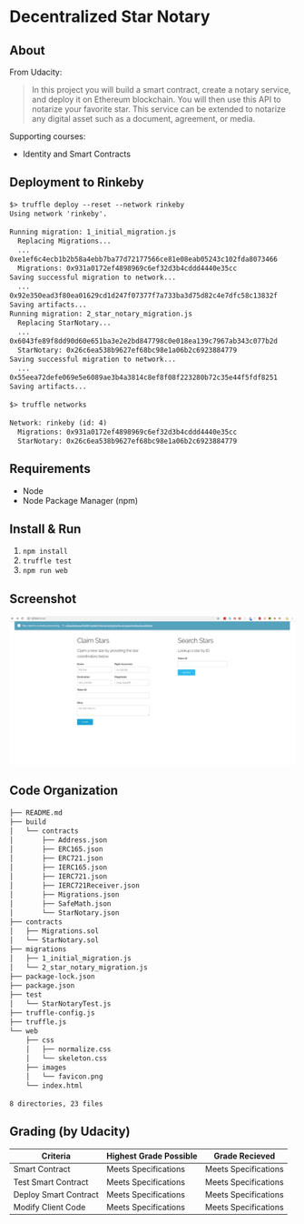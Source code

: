 Decentralized Star Notary
=========================

About
-----

From Udacity:
> In this project you will build a smart contract, create a notary service, and deploy it on Ethereum blockchain. You will then use this API to notarize your favorite star. This service can be extended to notarize any digital asset such as a document, agreement, or media.

Supporting courses:
* Identity and Smart Contracts

Deployment to Rinkeby
---------------------
```console
$> truffle deploy --reset --network rinkeby
Using network 'rinkeby'.

Running migration: 1_initial_migration.js
  Replacing Migrations...
  ... 0xe1ef6c4ecb1b2b58a4ebb7ba77d72177566ce81e08eab05243c102fda8073466
  Migrations: 0x931a0172ef4898969c6ef32d3b4cddd4440e35cc
Saving successful migration to network...
  ... 0x92e350ead3f80ea01629cd1d247f07377f7a733ba3d75d82c4e7dfc58c13832f
Saving artifacts...
Running migration: 2_star_notary_migration.js
  Replacing StarNotary...
  ... 0x6043fe89f8dd90d60e651ba3e2e2bd847798c0e018ea139c7967ab343c077b2d
  StarNotary: 0x26c6ea538b9627ef68bc98e1a06b2c6923884779
Saving successful migration to network...
  ... 0x55eea72defe069e5e6089ae3b4a3814c8ef8f08f223280b72c35e44f5fdf8251
Saving artifacts...

$> truffle networks

Network: rinkeby (id: 4)
  Migrations: 0x931a0172ef4898969c6ef32d3b4cddd4440e35cc
  StarNotary: 0x26c6ea538b9627ef68bc98e1a06b2c6923884779
```

Requirements
------------
* Node
* Node Package Manager (npm)

Install & Run
-------------
1. `npm install`
2. `truffle test`
3. `npm run web`

Screenshot
----------
![Web Screenshot](/web_screenshot.png?raw=true)

Code Organization
-----------------
```console
├── README.md
├── build
│   └── contracts
│       ├── Address.json
│       ├── ERC165.json
│       ├── ERC721.json
│       ├── IERC165.json
│       ├── IERC721.json
│       ├── IERC721Receiver.json
│       ├── Migrations.json
│       ├── SafeMath.json
│       └── StarNotary.json
├── contracts
│   ├── Migrations.sol
│   └── StarNotary.sol
├── migrations
│   ├── 1_initial_migration.js
│   └── 2_star_notary_migration.js
├── package-lock.json
├── package.json
├── test
│   └── StarNotaryTest.js
├── truffle-config.js
├── truffle.js
└── web
    ├── css
    │   ├── normalize.css
    │   └── skeleton.css
    ├── images
    │   └── favicon.png
    └── index.html

8 directories, 23 files
```

Grading (by Udacity)
--------------------

Criteria                  |Highest Grade Possible  |Grade Recieved
--------------------------|------------------------|--------------
Smart Contract            |Meets Specifications    |Meets Specifications
Test Smart Contract       |Meets Specifications    |Meets Specifications
Deploy Smart Contract     |Meets Specifications    |Meets Specifications
Modify Client Code        |Meets Specifications    |Meets Specifications
